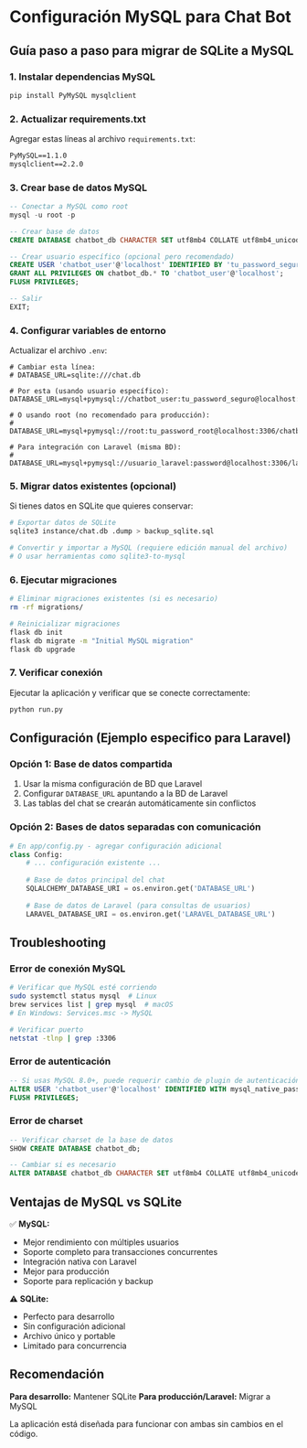 # Configuración MySQL para Chat Bot

## Guía paso a paso para migrar de SQLite a MySQL

### 1. Instalar dependencias MySQL

```bash
pip install PyMySQL mysqlclient
```

### 2. Actualizar requirements.txt

Agregar estas líneas al archivo `requirements.txt`:

```txt
PyMySQL==1.1.0
mysqlclient==2.2.0
```

### 3. Crear base de datos MySQL

```sql
-- Conectar a MySQL como root
mysql -u root -p

-- Crear base de datos
CREATE DATABASE chatbot_db CHARACTER SET utf8mb4 COLLATE utf8mb4_unicode_ci;

-- Crear usuario específico (opcional pero recomendado)
CREATE USER 'chatbot_user'@'localhost' IDENTIFIED BY 'tu_password_seguro';
GRANT ALL PRIVILEGES ON chatbot_db.* TO 'chatbot_user'@'localhost';
FLUSH PRIVILEGES;

-- Salir
EXIT;
```

### 4. Configurar variables de entorno

Actualizar el archivo `.env`:

```env
# Cambiar esta línea:
# DATABASE_URL=sqlite:///chat.db

# Por esta (usando usuario específico):
DATABASE_URL=mysql+pymysql://chatbot_user:tu_password_seguro@localhost:3306/chatbot_db

# O usando root (no recomendado para producción):
# DATABASE_URL=mysql+pymysql://root:tu_password_root@localhost:3306/chatbot_db

# Para integración con Laravel (misma BD):
# DATABASE_URL=mysql+pymysql://usuario_laravel:password@localhost:3306/laravel_db
```

### 5. Migrar datos existentes (opcional)

Si tienes datos en SQLite que quieres conservar:

```bash
# Exportar datos de SQLite
sqlite3 instance/chat.db .dump > backup_sqlite.sql

# Convertir y importar a MySQL (requiere edición manual del archivo)
# O usar herramientas como sqlite3-to-mysql
```

### 6. Ejecutar migraciones

```bash
# Eliminar migraciones existentes (si es necesario)
rm -rf migrations/

# Reinicializar migraciones
flask db init
flask db migrate -m "Initial MySQL migration"
flask db upgrade
```

### 7. Verificar conexión

Ejecutar la aplicación y verificar que se conecte correctamente:

```bash
python run.py
```

## Configuración (Ejemplo especifico para Laravel)

### Opción 1: Base de datos compartida

1. Usar la misma configuración de BD que Laravel
2. Configurar `DATABASE_URL` apuntando a la BD de Laravel
3. Las tablas del chat se crearán automáticamente sin conflictos

### Opción 2: Bases de datos separadas con comunicación

```python
# En app/config.py - agregar configuración adicional
class Config:
    # ... configuración existente ...
    
    # Base de datos principal del chat
    SQLALCHEMY_DATABASE_URI = os.environ.get('DATABASE_URL')
    
    # Base de datos de Laravel (para consultas de usuarios)
    LARAVEL_DATABASE_URI = os.environ.get('LARAVEL_DATABASE_URL')
```

## Troubleshooting

### Error de conexión MySQL

```bash
# Verificar que MySQL esté corriendo
sudo systemctl status mysql  # Linux
brew services list | grep mysql  # macOS
# En Windows: Services.msc -> MySQL

# Verificar puerto
netstat -tlnp | grep :3306
```

### Error de autenticación

```sql
-- Si usas MySQL 8.0+, puede requerir cambio de plugin de autenticación
ALTER USER 'chatbot_user'@'localhost' IDENTIFIED WITH mysql_native_password BY 'tu_password';
FLUSH PRIVILEGES;
```

### Error de charset

```sql
-- Verificar charset de la base de datos
SHOW CREATE DATABASE chatbot_db;

-- Cambiar si es necesario
ALTER DATABASE chatbot_db CHARACTER SET utf8mb4 COLLATE utf8mb4_unicode_ci;
```

## Ventajas de MySQL vs SQLite

✅ **MySQL:**
- Mejor rendimiento con múltiples usuarios
- Soporte completo para transacciones concurrentes
- Integración nativa con Laravel
- Mejor para producción
- Soporte para replicación y backup

⚠️ **SQLite:**
- Perfecto para desarrollo
- Sin configuración adicional
- Archivo único y portable
- Limitado para concurrencia

## Recomendación

**Para desarrollo:** Mantener SQLite
**Para producción/Laravel:** Migrar a MySQL

La aplicación está diseñada para funcionar con ambas sin cambios en el código.
